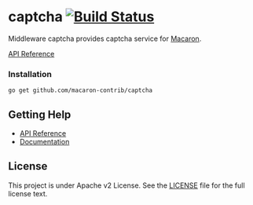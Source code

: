 captcha [![Build Status](https://drone.io/github.com/macaron-contrib/captcha/status.png)](https://drone.io/github.com/macaron-contrib/captcha/latest)
=======

Middleware captcha provides captcha service for [Macaron](https://github.com/Unknwon/macaron).

[API Reference](https://gowalker.org/github.com/macaron-contrib/captcha)

### Installation

	go get github.com/macaron-contrib/captcha

## Getting Help

- [API Reference](https://gowalker.org/github.com/macaron-contrib/captcha)
- [Documentation](http://macaron.gogs.io/docs/middlewares/captcha)

## License

This project is under Apache v2 License. See the [LICENSE](LICENSE) file for the full license text.

